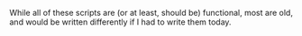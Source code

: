 While all of these scripts are (or at least, should be) functional, most are old, and would be written differently if I had to write them today.
